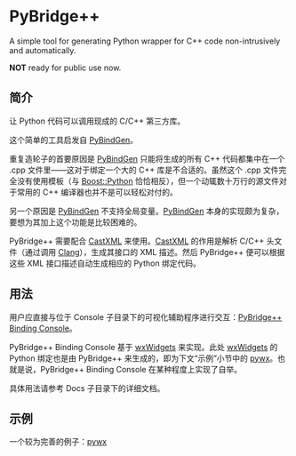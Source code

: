 ﻿PyBridge++
=====

A simple tool for generating Python wrapper for C++ code non-intrusively and automatically.

**NOT** ready for public use now.

## 简介

让 Python 代码可以调用现成的 C/C++ 第三方库。

这个简单的工具启发自 [PyBindGen](https://launchpad.net/pybindgen)。

重复造轮子的首要原因是 [PyBindGen](https://launchpad.net/pybindgen) 只能将生成的所有 C++ 代码都集中在一个 .cpp 文件里——这对于绑定一个大的 C++ 库是不合适的。虽然这个 .cpp 文件完全没有使用模板（与 [Boost::Python](http://www.boost.org/libs/python/doc/) 恰恰相反），但一个动辄数十万行的源文件对于常用的 C++ 编译器也并不是可以轻松对付的。

另一个原因是 [PyBindGen](https://launchpad.net/pybindgen) 不支持全局变量。[PyBindGen](https://launchpad.net/pybindgen) 本身的实现颇为复杂，要想为其加上这个功能是比较困难的。

PyBridge++ 需要配合 [CastXML](https://github.com/CastXML/CastXML) 来使用。[CastXML](https://github.com/CastXML/CastXML) 的作用是解析 C/C++ 头文件（通过调用 [Clang](http://clang.llvm.org/)），生成其接口的 XML 描述。然后 PyBridge++ 便可以根据这些 XML 接口描述自动生成相应的 Python 绑定代码。

## 用法

用户应直接与位于 Console 子目录下的可视化辅助程序进行交互：[PyBridge++ Binding Console](https://github.com/vanxining/pbpp/tree/master/Console)。

PyBridge++ Binding Console 基于 [wxWidgets](http://www.wxwidgets.org/) 来实现。此处 [wxWidgets](http://www.wxwidgets.org/) 的 Python 绑定也是由 PyBridge++ 来生成的，即为下文“示例”小节中的 [pywx](https://github.com/vanxining/pywx)。也就是说，PyBridge++ Binding Console 在某种程度上实现了自举。

具体用法请参考 Docs 子目录下的详细文档。

## 示例

一个较为完善的例子：[pywx](https://github.com/vanxining/pywx)